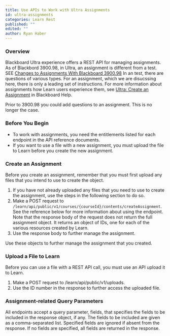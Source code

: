 ```yaml
---
title: Use APIs to Work with Ultra Assignments
id: ultra-assignments
categories: Learn Rest
published: ""
edited: ""
author: Ryan Haber
---
```


### Overview

Blackboard Ultra experience offers a REST API for managing assignments.
As of Blackbord 3900.98, in Ultra, an assignment is different from a test. SEE [Changes to Assignments With Blackboard 3900.98](/blog/changes-to-assignments-blackboard-3900.98) In an test, there are questions of various types. For an assignment, which we are disucssing
here, there is only a leading set of instructions. For more information about
assignments how Learn users experience them, see [Ultra:
Create an Assignment](https://help.blackboard.com/learn/Instructor/Ultra/Assignments/Create_and_Edit_Assignments) in Blackboard Help.

Prior to 3900.98 you could add questions to an assignment. This is no longer the case.

### Before You Begin

- To work with assignments, you need the entitlements listed for each endpoint in the API reference documents.
- If you want to use a file with a new assignment, you must upload the file to Learn before you create the new assignment.

### Create an Assignment

Before you create an assignment, remember that you must first upload any files
that you intend to use to create the object.

1. If you have not already uploaded any files that you need to use to create the assignment, use the steps in the following section to do so.
2. Make a POST request to `/learn/api/public/v1/courses/{courseId}/contents/createAssignment`. See the reference below for more information about using the endpoint. Note that the response body of the request does not return the full assignment object. It returns an object of IDs, one for each of the various resources created by Learn.
3. Use the response body to further manage the assignment.

Use these objects to further manage the assignment that you created.

### Upload a File to Learn

Before you can use a file with a REST API call, you must use an API upload it
to Learn.

1. Make a POST request to /learn/api/public/v1/uploads.
2. Use the ID number in the response to further access the uploaded file.

### Assignment-related Query Parameters

All endpoints accept a query parameter, fields, that specifies the fields to be
included in the response object, if any. The fields to be included are given
as a comma-separated list. Specified fields are ignored if absent from the
response. If no fields are specified, all fields are returned in the response.

